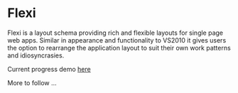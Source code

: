 Flexi
=====

Flexi is a layout schema providing rich and flexible layouts for single page web apps. Similar in appearance and
functionality to VS2010 it gives users the option to rearrange the application layout to suit their own work patterns
and idiosyncrasies.

Current progress demo [here](http://www.0xor1.com/Flexi)

More to follow ...
